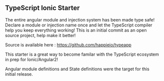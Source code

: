 ## TypeScript Ionic Starter

The entire angular module and injection system has been made type safe!
Declare a module or injection name once and let the TypeScript compiler
help you keep everything working! This is an initial commit as an open
source project, help make it better!

Source is available here : https://github.com/happieio/typeapp

This starter is a great way to become familar with the TypeScript ecosystem in prep for Ionic/Angular2!

Angular module definitions and State definitions were the target for this initial release.